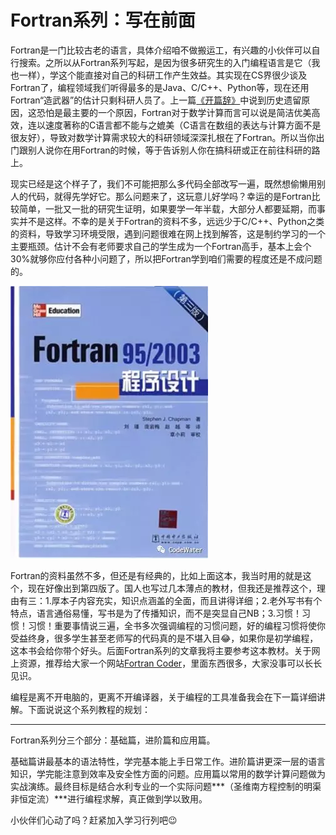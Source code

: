 # Fortran系列：写在前面

Fortran是一门比较古老的语言，具体介绍咱不做搬运工，有兴趣的小伙伴可以自行搜索。之所以从Fortran系列写起，是因为很多研究生的入门编程语言是它（我也一样），学这个能直接对自己的科研工作产生效益。其实现在CS界很少谈及Fortran了，编程领域我们听得最多的是Java、C/C++、Python等，现在还用Fortran“造武器”的估计只剩科研人员了。上一篇[《开篇辞》](开篇辞：谈谈编程与科研.md)中说到历史遗留原因，这恐怕是最主要的一个原因，Fortran对于数学计算而言可以说是简洁优美高效，连以速度著称的C语言都不能与之媲美（C语言在数组的表达与计算方面不是很友好），导致对数学计算需求较大的科研领域深深扎根在了Fortran。所以当你出门跟别人说你在用Fortran的时候，等于告诉别人你在搞科研或正在前往科研的路上。



现实已经是这个样子了，我们不可能把那么多代码全部改写一遍，既然想偷懒用别人的代码，就得先学好它。那么问题来了，这玩意儿好学吗？幸运的是Fortran比较简单，一批又一批的研究生证明，如果要学一年半载，大部分人都要延期，而事实并不是这样。不幸的是关于Fortran的资料不多，远远少于C/C++、Python之类的资料，导致学习环境受限，遇到问题很难在网上找到解答，这是制约学习的一个主要瓶颈。估计不会有老师要求自己的学生成为一个Fortran高手，基本上会个30%就够你应付各种小问题了，所以把Fortran学到咱们需要的程度还是不成问题的。

![img](attachments/Fortran系列：写在前面01.webp)

Fortran的资料虽然不多，但还是有经典的，比如上面这本，我当时用的就是这个，现在好像出到第四版了。国人也写过几本薄点的教材，但我还是推荐这个，理由有三：1.厚本子内容充实，知识点涵盖的全面，而且讲得详细；2.老外写书有个特点，语言通俗易懂，写书是为了传播知识，而不是突显自己NB；3.习惯！习惯！习惯！重要事情说三遍，全书多次强调编程的习惯问题，好的编程习惯将使你受益终身，很多学生甚至老师写的代码真的是不堪入目:joy:，如果你是初学编程，这本书会给你带个好头。后面Fortran系列的文章我将主要参考这本教材。关于网上资源，推荐给大家一个网站[Fortran Coder](http://fcode.cn/)，里面东西很多，大家没事可以长长见识。



编程是离不开电脑的，更离不开编译器，关于编程的工具准备我会在下一篇详细讲解。下面说说这个系列教程的规划：



------

Fortran系列分三个部分：基础篇，进阶篇和应用篇。



基础篇讲最基本的语法特性，学完基本能上手日常工作。进阶篇讲更深一层的语言知识，学完能注意到效率及安全性方面的问题。应用篇以常用的数学计算问题做为实战演练。最终目标是结合水利专业的一个实际问题***（圣维南方程控制的明渠非恒定流）***进行编程求解，真正做到学以致用。



小伙伴们心动了吗？赶紧加入学习行列吧:wink: